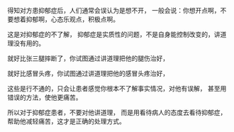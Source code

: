 得知对方患抑郁症后，人们通常会误认为是想不开，
一般会说：你想开点啊，不要想着抑郁啊，心态乐观点，积极点啊。

这是对抑郁症的不了解，
抑郁症是实质性的问题，不是自身能控制改变的，讲道理没有用的。

就好比张三腿摔断了，你试图通过讲道理把他的腿伤治好，

就好比感冒头疼，你试图通过讲道理把他的感冒头疼治好，

这些是行不通的，只会让患者感觉你根本不了解事实情况，对他有误解，
甚至用错误的方法，使他更痛苦。

所以对于抑郁症患者，不要对他讲道理，
而是用看待病人的态度去看待抑郁症，帮助他减轻痛苦，这才是正确的处理方式。